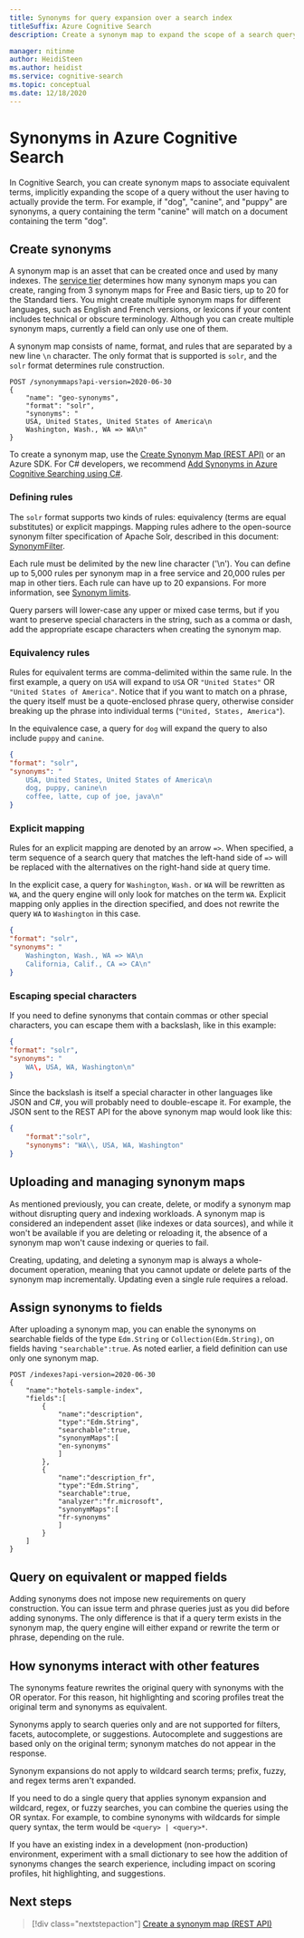```yaml
---
title: Synonyms for query expansion over a search index
titleSuffix: Azure Cognitive Search
description: Create a synonym map to expand the scope of a search query on an Azure Cognitive Search index. Scope is broadened to include equivalent terms you provide in a list.

manager: nitinme
author: HeidiSteen
ms.author: heidist
ms.service: cognitive-search
ms.topic: conceptual
ms.date: 12/18/2020
---
```

# Synonyms in Azure Cognitive Search

In Cognitive Search, you can create synonym maps to associate equivalent terms, implicitly expanding the scope of a query without the user having to actually provide the term. For example, if "dog", "canine", and "puppy" are synonyms, a query containing the term "canine" will match on a document containing the term "dog".

## Create synonyms

A synonym map is an asset that can be created once and used by many indexes. The [service tier](search-limits-quotas-capacity#synonym-limits) determines how many synonym maps you can create, ranging from 3 synonym maps for Free and Basic tiers, up to 20 for the Standard tiers. You might create multiple synonym maps for different languages, such as English and French versions, or lexicons if your content includes technical or obscure terminology. Although you can create multiple synonym maps, currently a field can only use one of them.

A synonym map consists of name, format, and rules that are separated by a new line `\n` character. The only format that is supported is `solr`, and the `solr` format determines rule construction.

```http
POST /synonymmaps?api-version=2020-06-30
{
    "name": "geo-synonyms",
    "format": "solr",
    "synonyms": "
    USA, United States, United States of America\n
    Washington, Wash., WA => WA\n"
}
```

To create a synonym map, use the [Create Synonym Map (REST API)](/rest/api/searchservice/create-synonym-map) or an Azure SDK. For C# developers, we recommend [Add Synonyms in Azure Cognitive Searching using C#](search-synonyms-tutorial-sdk.md).

### Defining rules

The `solr` format supports two kinds of rules: equivalency (terms are equal substitutes) or explicit mappings. Mapping rules adhere to the open-source synonym filter specification of Apache Solr, described in this document: [SynonymFilter](https://cwiki.apache.org/confluence/display/solr/Filter+Descriptions#FilterDescriptions-SynonymFilter).

Each rule must be delimited by the new line character ('\n'). You can define up to 5,000 rules per synonym map in a free service and 20,000 rules per map in other tiers. Each rule can have up to 20 expansions. For more information, see [Synonym limits](search-limits-quotas-capacity#synonym-limits).

Query parsers will lower-case any upper or mixed case terms, but if you want to preserve special characters in the string, such as a comma or dash, add the appropriate escape characters when creating the synonym map. 

### Equivalency rules

Rules for equivalent terms are comma-delimited within the same rule. In the first example, a query on `USA` will expand to `USA` OR `"United States"` OR `"United States of America"`. Notice that if you want to match on a phrase, the query itself must be a quote-enclosed phrase query, otherwise consider breaking up the phrase into individual terms (`"United, States, America"`).

In the equivalence case, a query for `dog` will expand the query to also include `puppy` and `canine`.

```json
{
"format": "solr",
"synonyms": "
    USA, United States, United States of America\n
    dog, puppy, canine\n
    coffee, latte, cup of joe, java\n"
}
```

### Explicit mapping

Rules for an explicit mapping are denoted by an arrow `=>`. When specified, a term sequence of a search query that matches the left-hand side of `=>` will be replaced with the alternatives on the right-hand side at query time.

In the explicit case, a query for `Washington`, `Wash.` or `WA` will be rewritten as `WA`, and the query engine will only look for matches on the term `WA`. Explicit mapping only applies in the direction specified, and does not rewrite the query `WA` to `Washington` in this case.

```json
{
"format": "solr",
"synonyms": "
    Washington, Wash., WA => WA\n
    California, Calif., CA => CA\n"
}
```

### Escaping special characters

If you need to define synonyms that contain commas or other special characters, you can escape them with a backslash, like in this example:

```json
{
"format": "solr",
"synonyms": "
    WA\, USA, WA, Washington\n"
}
```

Since the backslash is itself a special character in other languages like JSON and C#, you will probably need to double-escape it. For example, the JSON sent to the REST API for the above synonym map would look like this:

```json
{
    "format":"solr",
    "synonyms": "WA\\, USA, WA, Washington"
}
```

## Uploading and managing synonym maps

As mentioned previously, you can create, delete, or modify a synonym map without disrupting query and indexing workloads. A synonym map is considered an independent asset (like indexes or data sources), and while it won't be available if you are deleting or reloading it, the absence of a synonym map won't cause indexing or queries to fail.

Creating, updating, and deleting a synonym map is always a whole-document operation, meaning that you cannot update or delete parts of the synonym map incrementally. Updating even a single rule requires a reload.

## Assign synonyms to fields

After uploading a synonym map, you can enable the synonyms on searchable fields of the type `Edm.String` or `Collection(Edm.String)`, on fields having `"searchable":true`. As noted earlier, a field definition can use only one synonym map.

```http
POST /indexes?api-version=2020-06-30
{
    "name":"hotels-sample-index",
    "fields":[
        {
            "name":"description",
            "type":"Edm.String",
            "searchable":true,
            "synonymMaps":[
            "en-synonyms"
            ]
        },
        {
            "name":"description_fr",
            "type":"Edm.String",
            "searchable":true,
            "analyzer":"fr.microsoft",
            "synonymMaps":[
            "fr-synonyms"
            ]
        }
    ]
}
```

## Query on equivalent or mapped fields

Adding synonyms does not impose new requirements on query construction. You can issue term and phrase queries just as you did before adding synonyms. The only difference is that if a query term exists in the synonym map, the query engine will either expand or rewrite the term or phrase, depending on the rule.

## How synonyms interact with other features

The synonyms feature rewrites the original query with synonyms with the OR operator. For this reason, hit highlighting and scoring profiles treat the original term and synonyms as equivalent.

Synonyms apply to search queries only and are not supported for filters, facets, autocomplete, or suggestions. Autocomplete and suggestions are based only on the original term; synonym matches do not appear in the response.

Synonym expansions do not apply to wildcard search terms; prefix, fuzzy, and regex terms aren't expanded.

If you need to do a single query that applies synonym expansion and wildcard, regex, or fuzzy searches, you can combine the queries using the OR syntax. For example, to combine synonyms with wildcards for simple query syntax, the term would be `<query> | <query>*`.

If you have an existing index in a development (non-production) environment, experiment with a small dictionary to see how the addition of synonyms changes the search experience, including impact on scoring profiles, hit highlighting, and suggestions.

## Next steps

> [!div class="nextstepaction"]
> [Create a synonym map (REST API)](/rest/api/searchservice/create-synonym-map)